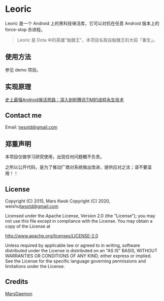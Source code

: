 # Leoric

Leoric 是一个 Android 上的黑科技保活库，它可以对抗在任意 Android 版本上的 force-stop 杀进程。

> Leoric 是 Dota 中的英雄"骷髅王"，本项目名取自骷髅王的大招「重生」。

## 使用方法

参见 demo 项目。

## 实现原理

[史上最强Android保活思路：深入剖析腾讯TIM的进程永生技术](https://zhuanlan.zhihu.com/p/102675295)


## Contact me
Email: twsxtd@gmail.com

## 郑重声明

本项目仅做学习研究使用，出现任何问题概不负责。

之所以公开代码，是为了推动厂商对系统做出改进，提供应对之法；请不要滥用！！

## License

Copyright (C) 2015, Mars Kwok
Copyright (C) 2020, weishu<twsxtd@gmail.com>

Licensed under the Apache License, Version 2.0 (the "License");
you may not use this file except in compliance with the License.
You may obtain a copy of the License at

   http://www.apache.org/licenses/LICENSE-2.0

Unless required by applicable law or agreed to in writing, software
distributed under the License is distributed on an "AS IS" BASIS,
WITHOUT WARRANTIES OR CONDITIONS OF ANY KIND, either express or implied.
See the License for the specific language governing permissions and
limitations under the License.

## Credits

[MarsDaemon](https://github.com/Marswin/MarsDaemon)